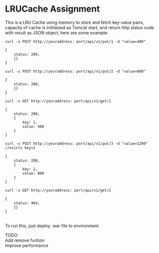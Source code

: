 # LRUCache Assignment

This is a LRU Cache using memory to store and fetch key-value pairs, capacity of cache is initilaized as Tomcat start, and return http status code with result as JSON object, here are some example:

```
curl -x POST http://youraddress: port/api/v1/put/1 -d "value=400"
```

```
{
	status: 200,
	{}
}
```

```
curl -x POST http://youraddress: port/api/v1/put/2 -d "value=800"
```

```
{
	status: 200,
	{}
}
```

```
curl -x GET http://youraddress: port/api/v1/get/1
```

```
{
	status: 200,
	{
		key: 1,
		value: 400
	}
}
```

```
curl -x POST http://youraddress: port/api/v1/put/3 -d "value=1200"  //evicts key=2
```

```
{
	status: 200,
	{
		key: 2,
		value: 800
	}
}
```

```
curl -x GET http://youraddress: port/api/v1/get/2
```

```
{
	status: 404,
	{}
}
```
<br/> To run this, just deploy .war file to environment

TODO: 
<br/>Add remove funtion
<br/>Improve performance
